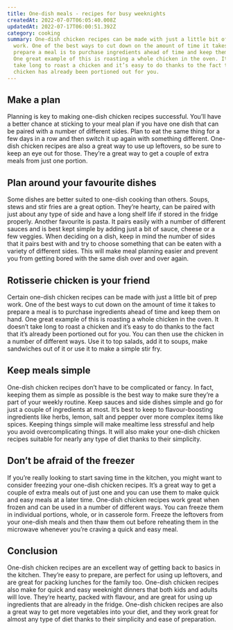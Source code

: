 ```yaml
---
title: One-dish meals - recipes for busy weeknights
createdAt: 2022-07-07T06:05:40.008Z
updatedAt: 2022-07-17T06:00:51.392Z
category: cooking
summary: One-dish chicken recipes can be made with just a little bit of prep
  work. One of the best ways to cut down on the amount of time it takes to
  prepare a meal is to purchase ingredients ahead of time and keep them on hand.
  One great example of this is roasting a whole chicken in the oven. It doesn’t
  take long to roast a chicken and it’s easy to do thanks to the fact that the
  chicken has already been portioned out for you.
---
```


## Make a plan

Planning is key to making one-dish chicken recipes successful. You’ll have a better chance at sticking to your meal plan if you have one dish that can be paired with a number of different sides. Plan to eat the same thing for a few days in a row and then switch it up again with something different.
One-dish chicken recipes are also a great way to use up leftovers, so be sure to keep an eye out for those. They’re a great way to get a couple of extra meals from just one portion.

## Plan around your favourite dishes

Some dishes are better suited to one-dish cooking than others. Soups, stews and stir fries are a great option. They’re hearty, can be paired with just about any type of side and have a long shelf life if stored in the fridge properly.
Another favourite is pasta. It pairs easily with a number of different sauces and is best kept simple by adding just a bit of sauce, cheese or a few veggies.
When deciding on a dish, keep in mind the number of sides that it pairs best with and try to choose something that can be eaten with a variety of different sides. This will make meal planning easier and prevent you from getting bored with the same dish over and over again.

## Rotisserie chicken is your friend

Certain one-dish chicken recipes can be made with just a little bit of prep work. One of the best ways to cut down on the amount of time it takes to prepare a meal is to purchase ingredients ahead of time and keep them on hand.
One great example of this is roasting a whole chicken in the oven. It doesn’t take long to roast a chicken and it’s easy to do thanks to the fact that it’s already been portioned out for you.
You can then use the chicken in a number of different ways. Use it to top salads, add it to soups, make sandwiches out of it or use it to make a simple stir fry.

## Keep meals simple

One-dish chicken recipes don’t have to be complicated or fancy. In fact, keeping them as simple as possible is the best way to make sure they’re a part of your weekly routine.
Keep sauces and side dishes simple and go for just a couple of ingredients at most. It’s best to keep to flavour-boosting ingredients like herbs, lemon, salt and pepper over more complex items like spices.
Keeping things simple will make mealtime less stressful and help you avoid overcomplicating things. It will also make your one-dish chicken recipes suitable for nearly any type of diet thanks to their simplicity.

## Don’t be afraid of the freezer

If you’re really looking to start saving time in the kitchen, you might want to consider freezing your one-dish chicken recipes. It’s a great way to get a couple of extra meals out of just one and you can use them to make quick and easy meals at a later time.
One-dish chicken recipes work great when frozen and can be used in a number of different ways. You can freeze them in individual portions, whole, or in casserole form.
Freeze the leftovers from your one-dish meals and then thaw them out before reheating them in the microwave whenever you’re craving a quick and easy meal.

## Conclusion

One-dish chicken recipes are an excellent way of getting back to basics in the kitchen. They’re easy to prepare, are perfect for using up leftovers, and are great for packing lunches for the family too.
One-dish chicken recipes also make for quick and easy weeknight dinners that both kids and adults will love. They’re hearty, packed with flavour, and are great for using up ingredients that are already in the fridge.
One-dish chicken recipes are also a great way to get more vegetables into your diet, and they work great for almost any type of diet thanks to their simplicity and ease of preparation.

